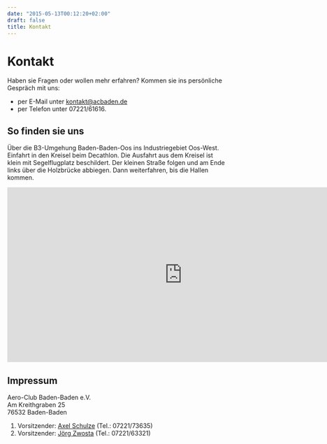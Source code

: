 ```yaml
---
date: "2015-05-13T00:12:20+02:00"
draft: false
title: Kontakt
---
```


Kontakt
=======

Haben sie Fragen oder wollen mehr erfahren? Kommen sie ins persönliche Gespräch mit uns:

* per E-Mail unter <kontakt@acbaden.de>
* per Telefon unter 07221/61616.

So finden sie uns
-------

Über die B3-Umgehung Baden-Baden-Oos ins Industriegebiet Oos-West.
Einfahrt in den Kreisel beim Decathlon.
Die Ausfahrt aus dem Kreisel ist klein mit Segelflugplatz beschildert.
Der kleinen Straße folgen und am Ende links über die Holzbrücke abbiegen.
Dann weiterfahren, bis die Hallen kommen.

<div id="googlemapscontact" style="text-align: center;"><iframe width="800" height="400" frameborder="0" style="border:0" src="https://www.google.com/maps/embed/v1/place?q=Aero-Club%20Baden-Baden%20e.V%2C%20Baden-Baden%2C%20Deutschland&key=AIzaSyBe4I9zS7_axo5xnjv44t3AgYAyfe73c-E"></iframe></div>

Impressum
---------

Aero-Club Baden-Baden e.V.  
Am Kreithgraben 25  
76532 Baden-Baden

1. Vorsitzender: [Axel Schulze](mailto:1Vorsitzender@acbaden.de) (Tel.: 07221/73635)
2. Vorsitzender: [Jörg Zwosta](mailto:1Vorsitzender@acbaden.de) (Tel.: 07221/63321)

